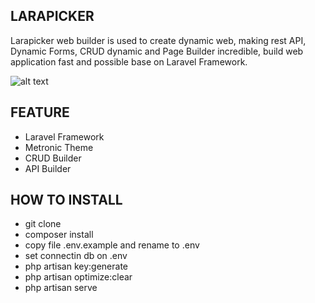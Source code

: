 ## LARAPICKER

Larapicker web builder is used to create dynamic web, making rest API, Dynamic Forms, CRUD dynamic and Page Builder incredible, build web application fast and possible base on Laravel Framework.


![alt text](https://github.com/suryo/laravel8-metronic-1/blob/master/public/doc/crud_builder.jpg?raw=true)

## FEATURE
- Laravel Framework
- Metronic Theme
- CRUD Builder
- API Builder

## HOW TO INSTALL
- git clone
- composer install
- copy file .env.example and rename to .env
- set connectin db on .env
- php artisan key:generate
- php artisan optimize:clear
- php artisan serve
